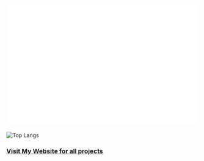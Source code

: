 ![About Hasil](./about.svg)

![Top Langs](https://github-readme-stats.vercel.app/api/top-langs/?username=ha5il&layout=compact)

### [Visit My Website for all projects](https://hasilpaudyal.com.np/projects)